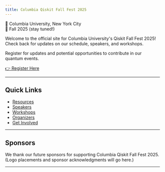 ```yaml
---
title: Columbia Qiskit Fall Fest 2025
---
```


📍 Columbia University, New York City  
📅 Fall 2025 (stay tuned!)

Welcome to the official site for Columbia University's Qiskit Fall Fest 2025!  
Check back for updates on our schedule, speakers, and workshops.

Register for updates and potential opportunities to contribute in our quantum events.  

[👉 Register Here](https://forms.gle/hAKgMEhcr8v4KAwo8)

---

## Quick Links

- [Resources](resources.md)
- [Speakers](speakers.md)
- [Workshops](workshops.md)
- [Organizers](team.md)
- [Get Involved](https://forms.gle/hAKgMEhcr8v4KAwo8)

---

## Sponsors

We thank our future sponsors for supporting Columbia Qiskit Fall Fest 2025.  
(Logo placements and sponsor acknowledgments will go here.)

---
